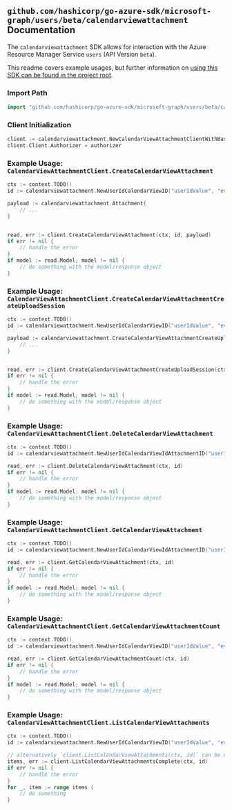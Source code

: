 
## `github.com/hashicorp/go-azure-sdk/microsoft-graph/users/beta/calendarviewattachment` Documentation

The `calendarviewattachment` SDK allows for interaction with the Azure Resource Manager Service `users` (API Version `beta`).

This readme covers example usages, but further information on [using this SDK can be found in the project root](https://github.com/hashicorp/go-azure-sdk/tree/main/docs).

### Import Path

```go
import "github.com/hashicorp/go-azure-sdk/microsoft-graph/users/beta/calendarviewattachment"
```


### Client Initialization

```go
client := calendarviewattachment.NewCalendarViewAttachmentClientWithBaseURI("https://management.azure.com")
client.Client.Authorizer = authorizer
```


### Example Usage: `CalendarViewAttachmentClient.CreateCalendarViewAttachment`

```go
ctx := context.TODO()
id := calendarviewattachment.NewUserIdCalendarViewID("userIdValue", "eventIdValue")

payload := calendarviewattachment.Attachment{
	// ...
}


read, err := client.CreateCalendarViewAttachment(ctx, id, payload)
if err != nil {
	// handle the error
}
if model := read.Model; model != nil {
	// do something with the model/response object
}
```


### Example Usage: `CalendarViewAttachmentClient.CreateCalendarViewAttachmentCreateUploadSession`

```go
ctx := context.TODO()
id := calendarviewattachment.NewUserIdCalendarViewID("userIdValue", "eventIdValue")

payload := calendarviewattachment.CreateCalendarViewAttachmentCreateUploadSessionRequest{
	// ...
}


read, err := client.CreateCalendarViewAttachmentCreateUploadSession(ctx, id, payload)
if err != nil {
	// handle the error
}
if model := read.Model; model != nil {
	// do something with the model/response object
}
```


### Example Usage: `CalendarViewAttachmentClient.DeleteCalendarViewAttachment`

```go
ctx := context.TODO()
id := calendarviewattachment.NewUserIdCalendarViewIdAttachmentID("userIdValue", "eventIdValue", "attachmentIdValue")

read, err := client.DeleteCalendarViewAttachment(ctx, id)
if err != nil {
	// handle the error
}
if model := read.Model; model != nil {
	// do something with the model/response object
}
```


### Example Usage: `CalendarViewAttachmentClient.GetCalendarViewAttachment`

```go
ctx := context.TODO()
id := calendarviewattachment.NewUserIdCalendarViewIdAttachmentID("userIdValue", "eventIdValue", "attachmentIdValue")

read, err := client.GetCalendarViewAttachment(ctx, id)
if err != nil {
	// handle the error
}
if model := read.Model; model != nil {
	// do something with the model/response object
}
```


### Example Usage: `CalendarViewAttachmentClient.GetCalendarViewAttachmentCount`

```go
ctx := context.TODO()
id := calendarviewattachment.NewUserIdCalendarViewID("userIdValue", "eventIdValue")

read, err := client.GetCalendarViewAttachmentCount(ctx, id)
if err != nil {
	// handle the error
}
if model := read.Model; model != nil {
	// do something with the model/response object
}
```


### Example Usage: `CalendarViewAttachmentClient.ListCalendarViewAttachments`

```go
ctx := context.TODO()
id := calendarviewattachment.NewUserIdCalendarViewID("userIdValue", "eventIdValue")

// alternatively `client.ListCalendarViewAttachments(ctx, id)` can be used to do batched pagination
items, err := client.ListCalendarViewAttachmentsComplete(ctx, id)
if err != nil {
	// handle the error
}
for _, item := range items {
	// do something
}
```
